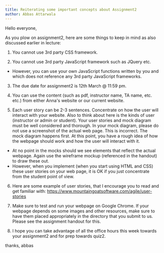 ```yaml
---
title: Reiterating some important concepts about Assignment2
author: Abbas Attarwala
---
```


Hello everyone,

As you plow on assignment2, here are some things to keep in mind as also discussed earlier in lecture: 

1. You cannot use 3rd party CSS framework.

2. You cannot use 3rd party JavaScript framework such as  JQuery etc. 

* However, you can use your own JavaScript functions written by you and which does not reference any 3rd party JavaScript frameworks. 

3. The due date for assignment2 is 12th March @ 11:59 pm. 

4. You can use the content (such as pdf, instructor name, TA name, etc. etc.) from either Anna's website or our current website. 

5. Each user story can be 2-3 sentences. Concentrate on how the user will interact with your website. Also to think about here is the kinds of user (instructor or admin or student). Your user stories and mock diagram must be well considered and thorough. In your mock diagram, please do not use a screenshot of the actual web page. This is incorrect. The mock diagram happens first. At this point, you have a rough idea of how the webpage should work and how the user will interact with it. 

* At no point in the mocks should we see elements that reflect the actual webpage. Again use the wireframe mockup (referenced in the handout) to draw these out.  
* However, when you implement (when you start using HTML and CSS) these user stories on your web page, it is OK if you just concentrate from the student point of view. 

6. Here are some example of user stories, that I encourage you to read and get familiar with:
https://www.mountaingoatsoftware.com/agile/user-stories

7. Make sure to test and run your webpage on Google Chrome. If your webpage depends on some images and other resources, make sure to have them placed appropriately in the directory that you submit to us. Please see the assignment handout for this. 

8. I hope you can take advantage of all the office hours this week towards your assignment2 and for prep towards quiz2. 

thanks,
abbas
